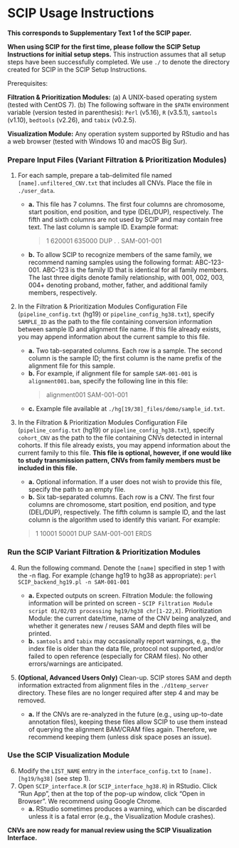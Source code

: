 # SCIP Usage Instructions
**This corresponds to Supplementary Text 1 of the SCIP paper.**

**When using SCIP for the first time, please follow the SCIP Setup Instructions for initial setup steps.** This instruction assumes that all setup steps have been successfully completed. We use `./` to denote the directory created for SCIP in the SCIP Setup Instructions.

Prerequisites:

**Filtration & Prioritization Modules:** (a) A UNIX-based operating system (tested with CentOS 7). (b) The following software in the `$PATH` environment variable (version tested in parenthesis): `Perl` (v5.16), `R` (v3.5.1), `samtools` (v1.10), `bedtools` (v2.26), and `tabix` (v0.2.5).

**Visualization Module:** Any operation system supported by RStudio and has a web browser (tested with Windows 10 and macOS Big Sur).


### Prepare Input Files (Variant Filtration & Prioritization Modules)
1. For each sample, prepare a tab-delimited file named `[name].unfiltered_CNV.txt` that includes all CNVs. Place the file in `./user_data`.
    - **a.** This file has 7 columns. The first four columns are chromosome, start position, end position, and type (DEL/DUP), respectively. The fifth and sixth columns are not used by SCIP and may contain free text. The last column is sample ID. Example format:<br>
      >1 620001 635000 DUP . . SAM-001-001

    - **b.** To allow SCIP to recognize members of the same family, we recommend naming samples using the following format: ABC-123-001. ABC-123 is the family ID that is identical for all family members. The last three digits denote family relationship, with 001, 002, 003, 004+ denoting proband, mother, father, and additional family members, respectively.

2. In the Filtration & Prioritization Modules Configuration File (`pipeline_config.txt` (hg19) or `pipeline_config_hg38.txt`), specify `SAMPLE_ID` as the path to the file containing conversion information between sample ID and alignment file name. If this file already exists, you may append information about the current sample to this file. 
    - **a.** Two tab-separated columns. Each row is a sample. The second column is the sample ID; the first column is the name prefix of the alignment file for this sample.
    - **b.** For example, if alignment file for sample `SAM-001-001` is `alignment001.bam`, specify the following line in this file:<br>
      >alignment001 SAM-001-001
    - **c.** Example file available at `./hg[19/38]_files/demo/sample_id.txt`.

3. In the Filtration & Prioritization Modules Configuration File (`pipeline_config.txt` (hg19) or `pipeline_config_hg38.txt`), specify `cohort_CNV` as the path to the file containing CNVs detected in internal cohorts. If this file already exists, you may append information about the current family to this file. **This file is optional, however, if one would like to study transmission pattern, CNVs from family members must be included in this file.** 
    - **a.** Optional information. If a user does not wish to provide this file, specify the path to an empty file. 
    - **b.** Six tab-separated columns. Each row is a CNV. The first four columns are chromosome, start position, end position, and type (DEL/DUP), respectively. The fifth column is sample ID, and the last column is the algorithm used to identify this variant. For example:<br>
    >1 10001 50001 DUP SAM-001-001 ERDS

### Run the SCIP Variant Filtration & Prioritization Modules
4. Run the following command. Denote the `[name]` specified in step 1 with the -n flag. For example (change hg19 to hg38 as appropriate): `perl SCIP_backend_hg19.pl -n SAM-001-001`
    - **a.** Expected outputs on screen. Filtration Module: the following information will be printed on screen - `SCIP Filtration Module script 01/02/03 processing hg19/hg38 chr[1-22,X]`. Prioritization Module: the current date/time, name of the CNV being analyzed, and whether it generates new / reuses SAM and depth files will be printed. 
    - **b.** `samtools` and `tabix` may occasionally report warnings, e.g., the index file is older than the data file, protocol not supported, and/or failed to open reference (especially for CRAM files). No other errors/warnings are anticipated. 

5. **(Optional, Advanced Users Only)** Clean-up. SCIP stores SAM and depth information extracted from alignment files in the `./d1temp_server` directory. These files are no longer required after step 4 and may be removed. 
    - **a.** If the CNVs are re-analyzed in the future (e.g., using up-to-date annotation files), keeping these files allow SCIP to use them instead of querying the alignment BAM/CRAM files again. Therefore, we recommend keeping them (unless disk space poses an issue).

### Use the SCIP Visualization Module
6. Modify the `LIST_NAME` entry in the `interface_config.txt` to `[name].[hg19/hg38]` (see step 1).
7. Open `SCIP_interface.R` (or `SCIP_interface_hg38.R`) in RStudio. Click “Run App”, then at the top of the pop-up window, click “Open in Browser”. We recommend using Google Chrome.
    - **a.** RStudio sometimes produces a warning, which can be discarded unless it is a fatal error (e.g., the Visualization Module crashes).

**CNVs are now ready for manual review using the SCIP Visualization Interface.**
